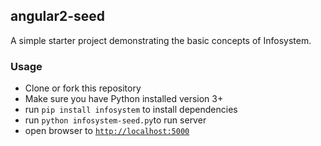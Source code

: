 ## angular2-seed

A simple starter project demonstrating the basic concepts of Infosystem.


### Usage
- Clone or fork this repository
- Make sure you have Python installed version 3+
- run `pip install infosystem` to install dependencies
- run `python infosystem-seed.py`to run server
- open browser to [`http://localhost:5000`](http://localhost:5000)
